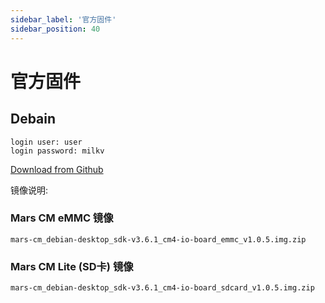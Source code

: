 ```yaml
---
sidebar_label: '官方固件'
sidebar_position: 40
---
```

# 官方固件

## Debain

~~~
login user: user  
login password: milkv  
~~~

[Download from Github](https://github.com/milkv-mars/mars-buildroot-sdk/releases)


镜像说明:

### Mars CM eMMC 镜像
```
mars-cm_debian-desktop_sdk-v3.6.1_cm4-io-board_emmc_v1.0.5.img.zip
```

### Mars CM Lite (SD卡) 镜像
```
mars-cm_debian-desktop_sdk-v3.6.1_cm4-io-board_sdcard_v1.0.5.img.zip
```